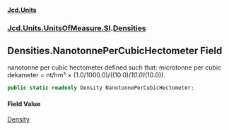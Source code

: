 #### [Jcd.Units](index.md 'index')
### [Jcd.Units.UnitsOfMeasure.SI](Jcd.Units.UnitsOfMeasure.SI.md 'Jcd.Units.UnitsOfMeasure.SI').[Densities](Densities.md 'Jcd.Units.UnitsOfMeasure.SI.Densities')

## Densities.NanotonnePerCubicHectometer Field

nanotonne per cubic hectometer defined such that: microtonne per cubic dekameter = nt/hm³ × (1.0/1000.0)/((10.0)*(10.0)*(10.0)).

```csharp
public static readonly Density NanotonnePerCubicHectometer;
```

#### Field Value
[Density](Density.md 'Jcd.Units.UnitTypes.Density')